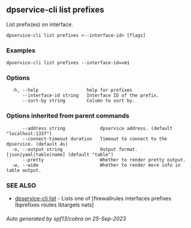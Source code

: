 ## dpservice-cli list prefixes

List prefix(es) on interface.

```
dpservice-cli list prefixes <--interface-id> [flags]
```

### Examples

```
dpservice-cli list prefixes --interface-id=vm1
```

### Options

```
  -h, --help                  help for prefixes
      --interface-id string   Interface ID of the prefix.
      --sort-by string        Column to sort by.
```

### Options inherited from parent commands

```
      --address string             dpservice address. (default "localhost:1337")
      --connect-timeout duration   Timeout to connect to the dpservice. (default 4s)
  -o, --output string              Output format. [json|yaml|table|name] (default "table")
      --pretty                     Whether to render pretty output.
  -w, --wide                       Whether to render more info in table output.
```

### SEE ALSO

* [dpservice-cli list](dpservice-cli_list.md)	 - Lists one of [firewallrules interfaces prefixes lbprefixes routes lbtargets nats]

###### Auto generated by spf13/cobra on 25-Sep-2023
